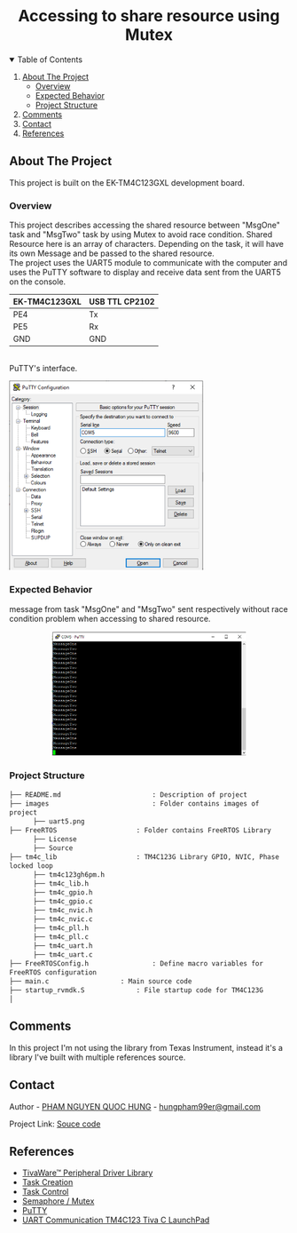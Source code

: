 <!-- PROJECT LOGO -->
<br />
<p align="center">
  <h1 align="center">Accessing to share resource using Mutex</h1>
  
  

<!-- TABLE OF CONTENTS -->
<details open="open">
  <summary>Table of Contents</summary>
  <ol>
    <li>
      <a href="#about-the-project">About The Project</a>
      <ul>
        <li><a href="#overview">Overview</a></li>
		<li><a href="#expected-behavior">Expected Behavior</a></li>
		<li><a href="#project-structure">Project Structure</a></li>
      </ul>
    </li>
	<li><a href="#comments">Comments</a></li>
    <li><a href="#contact">Contact</a></li>
    <li><a href="#references">References</a></li>
  </ol>
</details>



<!-- ABOUT THE PROJECT -->
## About The Project

This project is built on the EK-TM4C123GXL development board.

### Overview

This project describes accessing the shared resource between "MsgOne" task and "MsgTwo" task by using Mutex to avoid race condition. Shared Resource here is an array of characters. Depending on the task, it will have its own Message and be passed to the shared resource.<br>
The project uses the UART5 module to communicate with the computer and uses the PuTTY software to display and receive data sent from the UART5 on the console.

| EK-TM4C123GXL  |USB TTL CP2102		|
|----------------|-------------------------------|
|PE4      | Tx|
|PE5 	 | Rx| 
|GND   | GND   | 
<br>
PuTTY's interface.
<p>
<img src="images/PuTTY.png" width="350" title="hover text">
<p>

### Expected Behavior
<p>
message from task "MsgOne" and "MsgTwo" sent respectively without race condition problem when accessing to shared resource.<br>
<p align="center">
  
  <img src="images/uart5.png" width="350" title="hover text">
</p>


### Project Structure

```
├── README.md              			: Description of project
├── images              			: Folder contains images of project
      ├── uart5.png
├── FreeRTOS					: Folder contains FreeRTOS Library
      ├── License
      ├── Source
├── tm4c_lib					: TM4C123G Library GPIO, NVIC, Phase locked loop
      ├── tm4c123gh6pm.h
      ├── tm4c_lib.h
      ├── tm4c_gpio.h
      ├── tm4c_gpio.c
      ├── tm4c_nvic.h
      ├── tm4c_nvic.c
      ├── tm4c_pll.h
      ├── tm4c_pll.c
      ├── tm4c_uart.h
      ├── tm4c_uart.c
├── FreeRTOSConfig.h				: Define macro variables for FreeRTOS configuration
├── main.c					: Main source code
├── startup_rvmdk.S				: File startup code for TM4C123G
│   
```

<!-- GETTING STARTED -->
## Comments
In this project I'm not using the library from Texas Instrument, instead it's a library I've built with multiple references source.

<!-- CONTACT -->
## Contact

Author - [PHAM NGUYEN QUOC HUNG](https://hun9pham.github.io) - hungpham99er@gmail.com

Project Link: [Souce code](https://github.com/hun9pham/freertos-roadmap/tree/main/Project/Mutex%20accessing%20share%20resource)



<!-- References -->
## References
* [TivaWare™ Peripheral Driver Library](www.ti.com/lit/ug/spmu298e/spmu298e.pdf)
* [Task Creation](https://www.freertos.org/a00019.html)
* [Task Control](https://www.freertos.org/a00112.html)
* [Semaphore / Mutex](https://www.freertos.org/a00113.html)
* [PuTTY](https://www.putty.org)
* [UART Communication TM4C123 Tiva C LaunchPad](https://microcontrollerslab.com/uart-communication-tm4c123-tiva-c-launchpad/)
